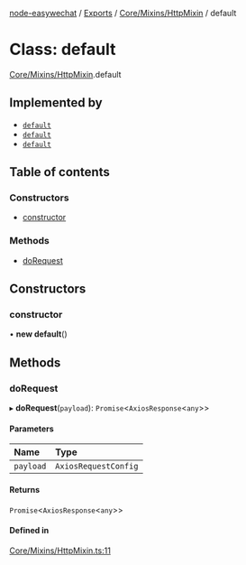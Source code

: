 [node-easywechat](../README.md) / [Exports](../modules.md) / [Core/Mixins/HttpMixin](../modules/Core_Mixins_HttpMixin.md) / default

# Class: default

[Core/Mixins/HttpMixin](../modules/Core_Mixins_HttpMixin.md).default

## Implemented by

- [`default`](Core_BaseAccessToken.default.md)
- [`default`](Core_BaseClient.default.md)
- [`default`](Payment_Core_BaseClient.default.md)

## Table of contents

### Constructors

- [constructor](Core_Mixins_HttpMixin.default.md#constructor)

### Methods

- [doRequest](Core_Mixins_HttpMixin.default.md#dorequest)

## Constructors

### constructor

• **new default**()

## Methods

### doRequest

▸ **doRequest**(`payload`): `Promise`<`AxiosResponse`<`any`\>\>

#### Parameters

| Name | Type |
| :------ | :------ |
| `payload` | `AxiosRequestConfig` |

#### Returns

`Promise`<`AxiosResponse`<`any`\>\>

#### Defined in

[Core/Mixins/HttpMixin.ts:11](https://github.com/hpyer/node-easywechat/blob/d6465cc/src/Core/Mixins/HttpMixin.ts#L11)
